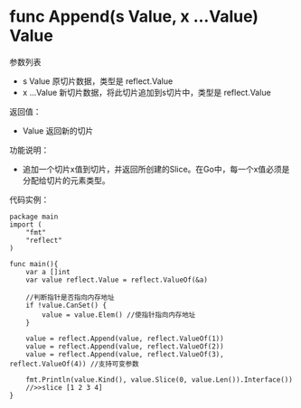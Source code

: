 # func Append(s Value, x ...Value) Value

参数列表

- s Value 原切片数据，类型是 reflect.Value
- x ...Value 新切片数据，将此切片追加到s切片中，类型是 reflect.Value

返回值：

- Value 返回新的切片

功能说明：

- 追加一个切片x值到切片，并返回所创建的Slice。在Go中，每一个x值必须是分配给切片的元素类型。

代码实例：
	
	package main
	import (
		"fmt"
		"reflect"
	)
	
	func main(){
		var a []int
		var value reflect.Value = reflect.ValueOf(&a)
		
		//判断指针是否指向内存地址
		if !value.CanSet() {
			value = value.Elem() //使指针指向内存地址
		}
		
		value = reflect.Append(value, reflect.ValueOf(1))
		value = reflect.Append(value, reflect.ValueOf(2))
		value = reflect.Append(value, reflect.ValueOf(3), reflect.ValueOf(4)) //支持可变参数
		
		fmt.Println(value.Kind(), value.Slice(0, value.Len()).Interface())
		//>>slice [1 2 3 4]
	}

